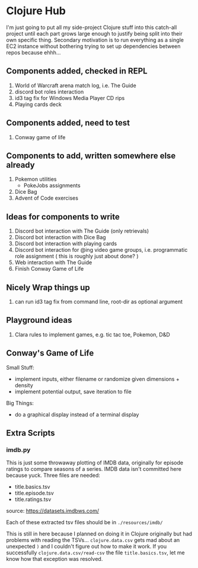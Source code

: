 # Clojure Hub

I'm just going to put all my side-project Clojure stuff into this
catch-all project until each part grows large enough to justify being
split into their own specific thing. Secondary motivation is to run
everything as a single EC2 instance without bothering trying to set up
dependencies between repos because ehhh...

## Components added, checked in REPL

1. World of Warcraft arena match log, i.e. The Guide
1. discord bot roles interaction
1. id3 tag fix for Windows Media Player CD rips
1. Playing cards deck

## Components added, need to test

1. Conway game of life

## Components to add, written somewhere else already

1. Pokemon utilities
   - PokeJobs assignments
1. Dice Bag
1. Advent of Code exercises

## Ideas for components to write

1. Discord bot interaction with The Guide (only retrievals)
1. Discord bot interaction with Dice Bag
1. Discord bot interaction with playing cards
1. Discord bot interaction for @ing video game groups,
   i.e. programmatic role assignment
   ( this is roughly just about done? )
1. Web interaction with The Guide
1. Finish Conway Game of Life

## Nicely Wrap things up

1. can run id3 tag fix from command line, root-dir as optional argument

## Playground ideas

1. Clara rules to implement games, e.g. tic tac toe, Pokemon, D&D

## Conway's Game of Life

Small Stuff:
- implement inputs, either filename or randomize given dimensions +
  density
- implement potential output, save iteration to file

Big Things:
- do a graphical display instead of a terminal display

## Extra Scripts

### imdb.py

This is just some throwaway plotting of IMDB data, originally for
episode ratings to compare seasons of a series. IMDB data isn't
committed here because yuck. Three files are needed:

  - title.basics.tsv
  - title.episode.tsv
  - title.ratings.tsv

source: https://datasets.imdbws.com/

Each of these extracted tsv files should be in `./resources/imdb/`

This is still in here because I planned on doing it in Clojure
originally but had problems with reading the
TSVs... `clojure.data.csv` gets mad about an unexpected `)` and I
couldn't figure out how to make it work. If you successfully
`clojure.data.csv/read-csv` the file `title.basics.tsv`, let me know
how that exception was resolved.
